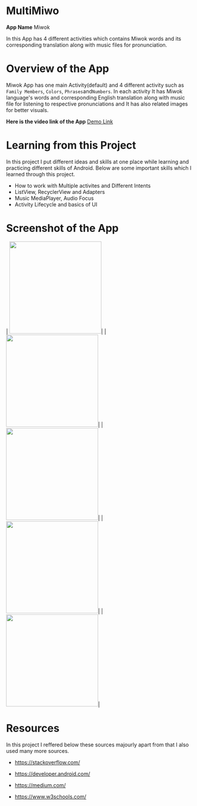 # MultiMiwo
**App Name** Miwok 

In this App has 4 different activities which contains Miwok words and its corresponding translation along with music files for pronunciation.
# Overview of the App
Miwok App has one main Activity(default) and 4 different activity such as `Family Members`, `Colors`, `Phrases`and`Numbers`. In each activity It has Miwok language's words and corresponding English translation along with music file for listening to respective pronunciations and It has also related images for better visuals.

**Here is the video link of the App** [Demo Link](https://drive.google.com/file/d/15YRMmACzpumw7-a9BK4_xBqcEOYOVniC/view?usp=sharing)
# Learning from this Project
In this project I put different ideas and skills at one place while learning and practicing different skills of Android. Below are some important skills which I learned through this project.
- How to work with Multiple activites and Different Intents
- ListView, RecyclerView and Adapters
- Music MediaPlayer, Audio Focus 
- Activity Lifecycle and basics of UI 


# Screenshot of the App
| <img src="https://user-images.githubusercontent.com/66202099/99805342-62d75280-2b62-11eb-8cff-aa0f1bb5fc85.jpeg" width="250">|
|<img src="https://user-images.githubusercontent.com/66202099/99805364-708cd800-2b62-11eb-92e2-561641fdb1c7.jpeg" width="250">| 
|<img src="https://user-images.githubusercontent.com/66202099/99805374-74b8f580-2b62-11eb-8b8f-d09f98759f3a.jpeg" width="250">|
|<img src="https://user-images.githubusercontent.com/66202099/99805380-77b3e600-2b62-11eb-89c7-a31dbf7f98af.jpeg" width="250">|
|<img src="https://user-images.githubusercontent.com/66202099/99805393-7b476d00-2b62-11eb-92c3-dbb2dd2eac9f.jpeg" width="250">|

# Resources
In this project I reffered below these sources majourly apart from that I also used many more sources.

- https://stackoverflow.com/

- https://developer.android.com/

- https://medium.com/
- https://www.w3schools.com/
